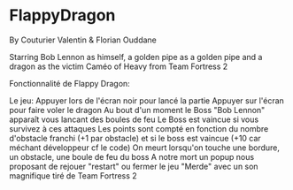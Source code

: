 # FlappyDragon

By Couturier Valentin & Florian Ouddane

Starring Bob Lennon as himself, a golden pipe as a golden pipe and a dragon as the victim
Caméo of Heavy from Team Fortress 2

Fonctionnalité de Flappy Dragon:

Le jeu: 
Appuyer lors de l'écran noir pour lancé la partie 
Appuyer sur l'écran pour faire voler le dragon
Au bout d'un moment le Boss "Bob Lennon" apparaît vous lancant des boules de feu
Le Boss est vaincue si vous survivez à ces attaques 
Les points sont compté en fonction du nombre d'obstacle franchi (+1 par obstacle) et si le boss est vaincue (+10 car méchant développeur cf le code)
On meurt lorsqu'on touche une bordure, un obstacle, une boule de feu du boss
A notre mort un popup nous proposant de rejouer "restart" ou fermer le jeu "Merde" avec un son magnifique tiré de Team Fortress 2
